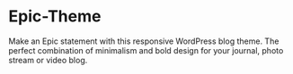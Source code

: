 Epic-Theme
==========

Make an Epic statement with this responsive WordPress blog theme. The perfect combination of minimalism and bold design for your journal, photo stream or video blog.
